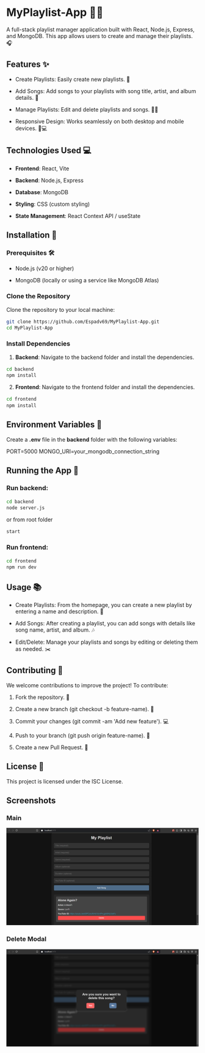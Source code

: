 # MyPlaylist-App 🎵🎶

A full-stack playlist manager application built with React, Node.js, Express, and MongoDB. This app allows users to create and manage their playlists. 🎧

## Features ✨

- Create Playlists: Easily create new playlists. 📜

- Add Songs: Add songs to your playlists with song title, artist, and album details. 🎵

- Manage Playlists: Edit and delete playlists and songs. 📝❌

- Responsive Design: Works seamlessly on both desktop and mobile devices. 📱💻

## Technologies Used 💻

- **Frontend**: React, Vite

- **Backend**: Node.js, Express

- **Database**: MongoDB

- **Styling**: CSS (custom styling)

- **State Management**: React Context API / useState

## Installation 🚀

### Prerequisites 🛠️

- Node.js (v20 or higher)

- MongoDB (locally or using a service like MongoDB Atlas)

### Clone the Repository

Clone the repository to your local machine:

```bash
git clone https://github.com/Espadv69/MyPlaylist-App.git
cd MyPlaylist-App
```

### Install Dependencies

1. **Backend**: Navigate to the backend folder and install the dependencies.

```bash
cd backend
npm install
```

2. **Frontend**: Navigate to the frontend folder and install the dependencies.

```bash
cd frontend
npm install
```

## Environment Variables 🔑

Create a **.env** file in the **backend** folder with the following variables:

PORT=5000
MONGO_URI=your_mongodb_connection_string

## Running the App 🎉

### Run **backend**:

```bash
cd backend
node server.js
```

or from root folder

```bash
start
```

### Run **frontend**:

```bash
cd frontend
npm run dev
```

## Usage 📚

- Create Playlists: From the homepage, you can create a new playlist by entering a name and description. 🎨

- Add Songs: After creating a playlist, you can add songs with details like song name, artist, and album. 🎶

- Edit/Delete: Manage your playlists and songs by editing or deleting them as needed. ✂️

## Contributing 🤝

We welcome contributions to improve the project! To contribute:

1. Fork the repository. 🍴

2. Create a new branch (git checkout -b feature-name). 🌱

3. Commit your changes (git commit -am 'Add new feature'). 💻

4. Push to your branch (git push origin feature-name). 🚀

5. Create a new Pull Request. 🔄

## License 📜

This project is licensed under the ISC License.

## Screenshots

### Main
![Project Preview](./imagesPreview/myPlaylist.png)
### Delete Modal
![Project Modal Preview](./imagesPreview/myPlaylistModal.png)
